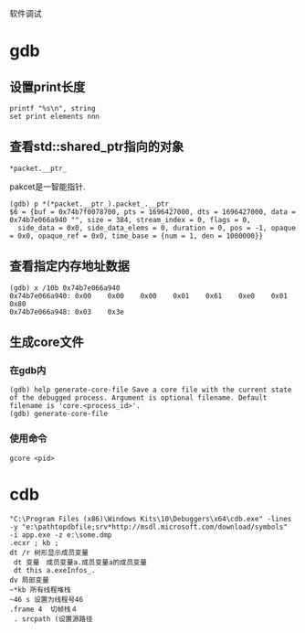 软件调试

# gdb

## 设置print长度

```
printf "%s\n", string
set print elements nnn

```

## 查看std::shared_ptr指向的对象

```
*packet.__ptr_
```

pakcet是一智能指针.

```
(gdb) p *(*packet.__ptr_).packet_.__ptr_
$6 = {buf = 0x74b7f0078700, pts = 1696427000, dts = 1696427000, data = 0x74b7e066a940 "", size = 384, stream_index = 0, flags = 0, 
  side_data = 0x0, side_data_elems = 0, duration = 0, pos = -1, opaque = 0x0, opaque_ref = 0x0, time_base = {num = 1, den = 1000000}}
```

## 查看指定内存地址数据

```
(gdb) x /10b 0x74b7e066a940
0x74b7e066a940: 0x00    0x00    0x00    0x01    0x61    0xe0    0x01    0x80
0x74b7e066a948: 0x03    0x3e
```



## 生成core文件

### 在gdb内

```
(gdb) help generate-core-file Save a core file with the current state of the debugged process. Argument is optional filename. Default filename is 'core.<process_id>'.
(gdb) generate-core-file

```



### 使用命令

```
gcore <pid>
```

# cdb

```
"C:\Program Files (x86)\Windows Kits\10\Debuggers\x64\cdb.exe" -lines -y "e:\pathtopdbfile;srv*http://msdl.microsoft.com/download/symbols"  -i app.exe -z e:\some.dmp
.ecxr ; kb ;
dt /r 树形显示成员变量
 dt 变量　成员变量a.成员变量a的成员变量
 dt this a.exeInfos_.
dv 局部变量
~*kb 所有线程堆栈
~46 s 设置为线程号46
.frame 4  切帧栈４
 . srcpath (设置源路径

```

